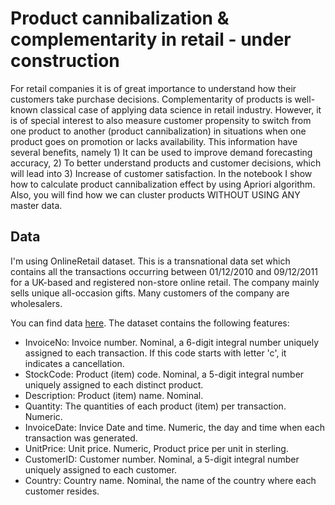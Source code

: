 
# Product cannibalization & complementarity in retail - under construction

For retail companies it is of great importance to understand how their customers take purchase decisions. Complementarity of products is well-known classical case of applying data science in retail industry. However, it is of special interest to also measure customer propensity to switch from one product to another (product cannibalization) in situations when one product goes on promotion or lacks availability. This information have several benefits, namely 1) It can be used to improve demand forecasting accuracy, 2) To better understand products and customer decisions, which will lead into 3) Increase of customer satisfaction. In the notebook I show how to calculate product cannibalization effect by using Apriori algorithm. Also, you will find how we can cluster products WITHOUT USING ANY master data.

## Data

I'm using OnlineRetail dataset. This is a transnational data set which contains all the transactions occurring between 01/12/2010 and 09/12/2011 for a UK-based and registered non-store online retail. The company mainly sells unique all-occasion gifts. Many customers of the company are wholesalers.


You can find data [here](https://github.com/VasylTsykolanov/Data_Science_Portfolio/blob/main/Product%20cannibalization%20%26%20complementarity%20in%20retail/OnlineRetail.zip). The dataset contains the following features:

* InvoiceNo: Invoice number. Nominal, a 6-digit integral number uniquely assigned to each transaction. If this code starts with letter 'c', it indicates a cancellation.
* StockCode: Product (item) code. Nominal, a 5-digit integral number uniquely assigned to each distinct product.
* Description: Product (item) name. Nominal.
* Quantity: The quantities of each product (item) per transaction. Numeric.
* InvoiceDate: Invice Date and time. Numeric, the day and time when each transaction was generated.
* UnitPrice: Unit price. Numeric, Product price per unit in sterling.
* CustomerID: Customer number. Nominal, a 5-digit integral number uniquely assigned to each customer.
* Country: Country name. Nominal, the name of the country where each customer resides.
